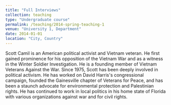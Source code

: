 ```yaml
---
title: "Full Interviews"
collection: teaching
type: "Undergraduate course"
permalink: /teaching/2014-spring-teaching-1
venue: "University 1, Department"
date: 2014-01-01
location: "City, Country"
---
```


Scott Camil is an American political activist and Vietnam veteran. He first gained prominence for his opposition of the Vietnam War and as a witness in the Winter Soldier Investigation. He is a founding member of Vietnam Veterans Against the War. Since 1975, Scott has been deeply involved in political activism. He has worked on David Harris's congressional campaign, founded the Gainesville chapter of Veterans for Peace, and has been a staunch advocate for environmental protection and Palestinian rights. He has continued to work in local politics in his home state of Florida with various organizations against war and for civil rights.
